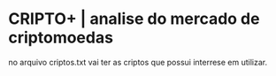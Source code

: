 # CRIPTO+ | analise do mercado de criptomoedas

no arquivo criptos.txt vai ter as criptos que possui interrese em utilizar.